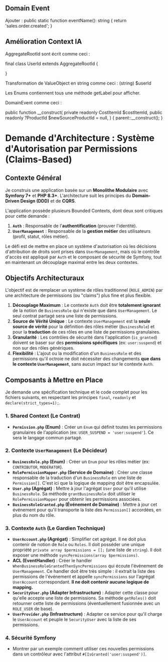 ## Domain Event

Ajouter : 
    public static function eventName(): string
    {
        return 'sales.order.created';
    }


## Amélioration Context IA

AggregateRootId sont écrit comme ceci : 

final class UserId extends AggregateRootId
{
    
}

Transformation de ValueObject en string comme ceci : 
 (string) $userId

Les Enums contiennent tous une méthode getLabel pour afficher.

DomainEvent comme ceci : 

public function __construct(
        private readonly CostItemId $costItemId,
        public readonly ?ProductId $newSourceProductId = null,
) {
    parent::__construct();
}


### 

# Demande d'Architecture : Système d'Autorisation par Permissions (Claims-Based)

## Contexte Général

Je construis une application basée sur un **Monolithe Modulaire** avec **Symfony 7+** et **PHP 8.3+**. L'architecture suit les principes du **Domain-Driven Design (DDD)** et de **CQRS**.

L'application possède plusieurs Bounded Contexts, dont deux sont critiques pour cette demande :
1.  **`Auth`** : Responsable de l'**authentification** (prouver l'identité).
2.  **`UserManagement`** : Responsable de la **gestion métier** des utilisateurs (profil, statut, rôles métier).

Le défi est de mettre en place un système d'autorisation où les décisions d'attribution de droits sont prises dans `UserManagement`, mais où le contrôle d'accès est appliqué par `Auth` et le composant de sécurité de Symfony, tout en maintenant un découplage maximal entre les deux contextes.

## Objectifs Architecturaux

L'objectif est de remplacer un système de rôles traditionnel (`ROLE_ADMIN`) par une architecture de permissions (ou "claims") plus fine et plus flexible.

1.  **Découplage Maximum** : Le contexte `Auth` doit être **totalement ignorant** de la notion de `BusinessRole` qui n'existe que dans `UserManagement`. Le seul contrat partagé sera une liste de permissions.
2.  **Source de Vérité Unique** : Le contexte `UserManagement` est la **seule source de vérité** pour la définition des rôles métier (`BusinessRole`) et pour la **traduction** de ces rôles en une liste de permissions granulaires.
3.  **Granularité** : Les contrôles de sécurité dans l'application (`is_granted`) doivent se baser sur des **permissions spécifiques** (ex: `user:suspend`) et non sur des rôles génériques.
4.  **Flexibilité** : L'ajout ou la modification d'un `BusinessRole` et des permissions qu'il octroie ne doit nécessiter des changements **que dans le contexte `UserManagement`**, sans aucun impact sur le contexte `Auth`.

## Composants à Mettre en Place

Je demande une spécification technique et le code complet pour les fichiers suivants, en respectant les principes `final`, `readonly` et `declare(strict_types=1);`.

### 1. Shared Context (Le Contrat)

-   **`Permission.php` (Enum)** : Créer un `Enum` qui définit toutes les permissions granulaires de l'application (ex: `USER_SUSPEND = 'user:suspend'`). Ce sera le langage commun partagé.

### 2. Contexte `UserManagement` (Le Décideur)

-   **`BusinessRole.php` (Enum)** : Créer un `Enum` pour les rôles métier (ex: `CONTRIBUTOR`, `MODERATOR`).
-   **`RolePermissionMapper.php` (Service de Domaine)** : Créer une classe responsable de la traduction d'un `BusinessRole` en une liste de `Permission[]`. C'est ici que la logique de mapping doit être encapsulée.
-   **`User.php` (Agrégat)** : Mettre à jour l'agrégat `User` pour qu'il utilise `BusinessRole`. Sa méthode `grantBusinessRole` doit utiliser le `RolePermissionMapper` pour obtenir les permissions associées.
-   **`BusinessRoleGranted.php` (Événement de Domaine)** : Mettre à jour cet événement pour qu'il transporte la liste des `Permission[]` accordées, en plus du nom du rôle.

### 3. Contexte `Auth` (Le Gardien Technique)

-   **`UserAccount.php` (Agrégat)** : Simplifier cet agrégat. Il ne doit plus contenir de notion de `Role` ou `Roles`. Il doit posséder une unique propriété `private array $permissions = [];` (une liste de `string`). Il doit exposer une méthode `syncPermissions(array $permissions)`.
-   **ACL (EventHandler)** : Créer le handler `WhenBusinessRoleGrantedThenSyncPermissions` qui écoute l'événement de `UserManagement`. Ce handler doit être très simple : il extrait la liste des permissions de l'événement et appelle `syncPermissions` sur l'agrégat `UserAccount` correspondant. **Il ne doit contenir aucune logique de mapping.**
-   **`SecurityUser.php` (Adapter Infrastructure)** : Adapter cette classe pour qu'elle accepte une liste de permissions. Sa méthode `getRoles()` doit retourner cette liste de permissions (éventuellement fusionnée avec un `ROLE_USER` de base).
-   **`UserProvider.php` (Infrastructure)** : Adapter ce service pour qu'il charge le `UserAccount` et peuple le `SecurityUser` avec la liste de ses permissions.

### 4. Sécurité Symfony

-   Montrer par un exemple comment utiliser ces nouvelles permissions dans un contrôleur avec l'attribut `#[IsGranted('user:suspend')]`.

